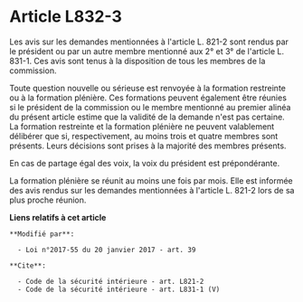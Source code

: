 # Article L832-3

Les avis sur les demandes mentionnées à l'article L. 821-2 sont rendus par le président ou par un autre membre mentionné aux
2° et 3° de l'article L. 831-1. Ces avis sont tenus à la disposition de tous les membres de la commission. 

Toute question nouvelle ou sérieuse est renvoyée à la formation restreinte ou à la formation plénière. Ces formations peuvent
également être réunies si le président de la commission ou le membre mentionné au premier alinéa du présent article estime
que la validité de la demande n'est pas certaine. La formation restreinte et la formation plénière ne peuvent valablement
délibérer que si, respectivement, au moins trois et quatre membres sont présents. Leurs décisions sont prises à la majorité
des membres présents. 

En cas de partage égal des voix, la voix du président est prépondérante. 

La formation plénière se réunit au moins une fois par mois. Elle est informée des avis rendus sur les demandes mentionnées à
l'article L. 821-2 lors de sa plus proche réunion.

**Liens relatifs à cet article**

	**Modifié par**:

	  - Loi n°2017-55 du 20 janvier 2017 - art. 39

	**Cite**:

	  - Code de la sécurité intérieure - art. L821-2
	  - Code de la sécurité intérieure - art. L831-1 (V)

